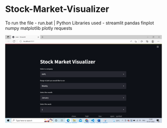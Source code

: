 # Stock-Market-Visualizer
To run the file - run.bat | 
Python Libraries used - 
streamlit
pandas
finplot 
numpy 
matplotlib
plotly 
requests

![](img1.png)
